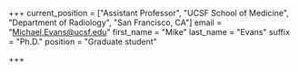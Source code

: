 +++
current_position = ["Assistant Professor", "UCSF School of Medicine", "Department of Radiology", "San Francisco, CA"]
email = "Michael.Evans@ucsf.edu"
first_name = "Mike"
last_name = "Evans"
suffix = "Ph.D."
position = "Graduate student"

+++

